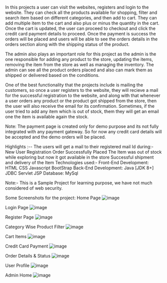 In this projects a user can visit the websites, registers and login to the website. They can check all the products available for shopping, filter and search item based on different categories, and then add to cart. They can add multiple item to the cart and also plus or minus the quantity in the cart. Once the cart is updated, the user can proceed to checkout and click the credit card payment details to proceed. Once the payment is success the orders will be placed and users will be able to see the orders details in the orders section along with the shipping status of the product.

The admin also plays an important role for this project as the admin is the one responsible for adding any product to the store, updating the items, removing the item from the store as well as managing the inventory. The admin can see all the product orders placed and also can mark them as shipped or delivered based on the conditions.

One of the best functionality that the projects include is mailing the customers, so once a user registers to the website, they will recieve a mail for the successful registration to the website, and along with that whenever a user orders any product or the product got shipped from the store, then the user will also receive the email for its confirmation. Sometimes, if the user tried to add any item which is out of stock, them they will get an email one the item is available again the stock.

Note: The payment page is created only for demo purpose and its not fully integrated with any payment gateway. So for now any credit card details will be accepted and the demo orders will be placed.

Highlights :--
The users will get a mail to their registered mail Id during:-
New User Registration
Order Successfully Placed
The Item was out of stock while exploring but now it got available in the store
Successful shipment and delivery of the Item
Technologies used:-
Front-End Development:
HTML
CSS
Javascript
BootStrap
Back-End Development:
Java [JDK 8+]
JDBC
Servlet
JSP
Database:
MySql

Note:- This is a Sample Project for learning purpose, we have not much considered of web security.

Some Screenshots for the project:
Home Page
![image](https://github.com/Atanu208/shopping-cart/assets/56972986/2844bc27-b138-41c0-aa15-3d1446c00733)

Login Page
![image](https://github.com/Atanu208/shopping-cart/assets/56972986/ee1dc878-09d0-40ec-8dc2-d37453e7e421)

Register Page
![image](https://github.com/Atanu208/shopping-cart/assets/56972986/a15388b1-1ee0-4e6e-b802-7ddc1ecbba8c)

Category Wise Product Filter
![image](https://github.com/Atanu208/shopping-cart/assets/56972986/0684261e-aee2-41e8-91b3-e0679e0a6dcf)

Cart Items
![image](https://github.com/Atanu208/shopping-cart/assets/56972986/19884e25-c21c-4e84-94c6-565bca716b71)

Credit Card Payment
![image](https://github.com/Atanu208/shopping-cart/assets/56972986/20162500-c668-402c-b598-ea70e9608e0c)

Order Details & Status
![image](https://github.com/Atanu208/shopping-cart/assets/56972986/c01a202e-0044-400e-ae57-10d7e302eeef)

User Profile
![image](https://github.com/Atanu208/shopping-cart/assets/56972986/2cb6558f-5629-4964-997d-7dd9675a958d)

Admin Home
![image](https://github.com/Atanu208/shopping-cart/assets/56972986/498bf244-0ce0-4b51-abbc-d76b60f48967)

